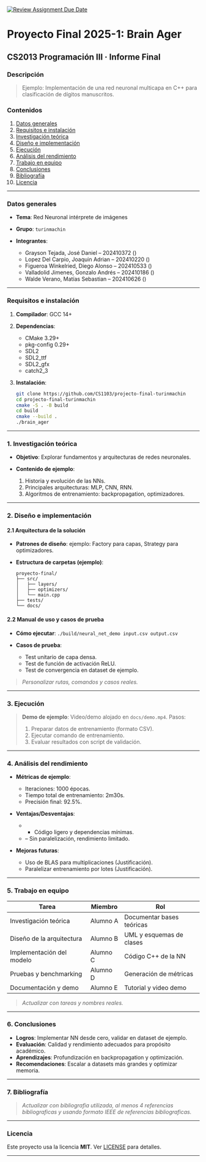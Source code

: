 [![Review Assignment Due Date](https://classroom.github.com/assets/deadline-readme-button-22041afd0340ce965d47ae6ef1cefeee28c7c493a6346c4f15d667ab976d596c.svg)](https://classroom.github.com/a/Lj3YlzJp)

# Proyecto Final 2025-1: Brain Ager

## **CS2013 Programación III** · Informe Final

### **Descripción**

> Ejemplo: Implementación de una red neuronal multicapa en C++ para clasificación de dígitos manuscritos.

### Contenidos

1. [Datos generales](#datos-generales)
2. [Requisitos e instalación](#requisitos-e-instalación)
3. [Investigación teórica](#1-investigación-teórica)
4. [Diseño e implementación](#2-diseño-e-implementación)
5. [Ejecución](#3-ejecución)
6. [Análisis del rendimiento](#4-análisis-del-rendimiento)
7. [Trabajo en equipo](#5-trabajo-en-equipo)
8. [Conclusiones](#6-conclusiones)
9. [Bibliografía](#7-bibliografía)
10. [Licencia](#licencia)

---

### Datos generales

- **Tema**: Red Neuronal intérprete de imágenes
- **Grupo**: `turinmachin`
- **Integrantes**:

  - Grayson Tejada, José Daniel – 202410372 ()
  - Lopez Del Carpio, Joaquin Adrian – 202410220 ()
  - Figueroa Winkelried, Diego Alonso – 202410533 ()
  - Valladolid Jimenes, Gonzalo Andrés – 202410186 ()
  - Walde Verano, Matías Sebastian – 202410626 ()

---

### Requisitos e instalación

1. **Compilador**: GCC 14+
2. **Dependencias**:

   - CMake 3.29+
   - pkg-config 0.29+
   - SDL2
   - SDL2_ttf
   - SDL2_gfx
   - catch2_3

3. **Instalación**:

   ```bash
   git clone https://github.com/CS1103/projecto-final-turinmachin
   cd projecto-final-turinmachin
   cmake -S . -B build
   cd build
   cmake --build .
   ./brain_ager
   ```

---

### 1. Investigación teórica

- **Objetivo**: Explorar fundamentos y arquitecturas de redes neuronales.
- **Contenido de ejemplo**:

  1. Historia y evolución de las NNs.
  2. Principales arquitecturas: MLP, CNN, RNN.
  3. Algoritmos de entrenamiento: backpropagation, optimizadores.

---

### 2. Diseño e implementación

#### 2.1 Arquitectura de la solución

- **Patrones de diseño**: ejemplo: Factory para capas, Strategy para optimizadores.
- **Estructura de carpetas (ejemplo)**:

  ```
  proyecto-final/
  ├── src/
  │   ├── layers/
  │   ├── optimizers/
  │   └── main.cpp
  ├── tests/
  └── docs/
  ```

#### 2.2 Manual de uso y casos de prueba

- **Cómo ejecutar**: `./build/neural_net_demo input.csv output.csv`
- **Casos de prueba**:

  - Test unitario de capa densa.
  - Test de función de activación ReLU.
  - Test de convergencia en dataset de ejemplo.

> _Personalizar rutas, comandos y casos reales._

---

### 3. Ejecución

> **Demo de ejemplo**: Video/demo alojado en `docs/demo.mp4`.
> Pasos:
>
> 1. Preparar datos de entrenamiento (formato CSV).
> 2. Ejecutar comando de entrenamiento.
> 3. Evaluar resultados con script de validación.

---

### 4. Análisis del rendimiento

- **Métricas de ejemplo**:

  - Iteraciones: 1000 épocas.
  - Tiempo total de entrenamiento: 2m30s.
  - Precisión final: 92.5%.

- **Ventajas/Desventajas**:

  - - Código ligero y dependencias mínimas.
  - – Sin paralelización, rendimiento limitado.

- **Mejoras futuras**:

  - Uso de BLAS para multiplicaciones (Justificación).
  - Paralelizar entrenamiento por lotes (Justificación).

---

### 5. Trabajo en equipo

| Tarea                     | Miembro  | Rol                       |
| ------------------------- | -------- | ------------------------- |
| Investigación teórica     | Alumno A | Documentar bases teóricas |
| Diseño de la arquitectura | Alumno B | UML y esquemas de clases  |
| Implementación del modelo | Alumno C | Código C++ de la NN       |
| Pruebas y benchmarking    | Alumno D | Generación de métricas    |
| Documentación y demo      | Alumno E | Tutorial y video demo     |

> _Actualizar con tareas y nombres reales._

---

### 6. Conclusiones

- **Logros**: Implementar NN desde cero, validar en dataset de ejemplo.
- **Evaluación**: Calidad y rendimiento adecuados para propósito académico.
- **Aprendizajes**: Profundización en backpropagation y optimización.
- **Recomendaciones**: Escalar a datasets más grandes y optimizar memoria.

---

### 7. Bibliografía

> _Actualizar con bibliografia utilizada, al menos 4 referencias bibliograficas y usando formato IEEE de referencias bibliograficas._

---

### Licencia

Este proyecto usa la licencia **MIT**. Ver [LICENSE](LICENSE) para detalles.

---
